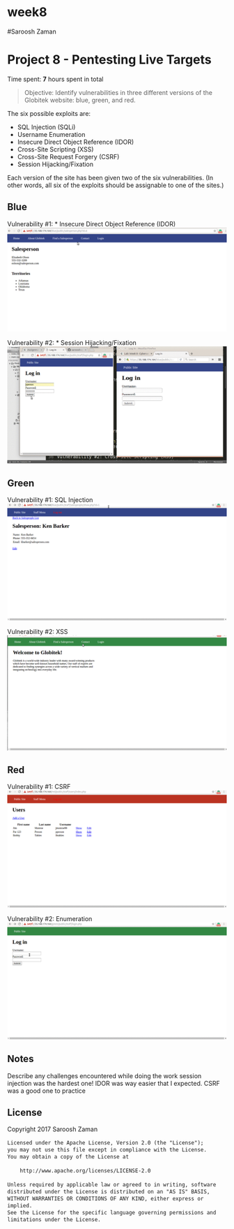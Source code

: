 # week8
#Saroosh Zaman
# Project 8 - Pentesting Live Targets

Time spent: **7** hours spent in total

> Objective: Identify vulnerabilities in three different versions of the Globitek website: blue, green, and red.

The six possible exploits are:
* SQL Injection (SQLi)
* Username Enumeration
* Insecure Direct Object Reference (IDOR)
* Cross-Site Scripting (XSS)
* Cross-Site Request Forgery (CSRF)
* Session Hijacking/Fixation

Each version of the site has been given two of the six vulnerabilities. (In other words, all six of the exploits should be assignable to one of the sites.)



## Blue
Vulnerability #1: * Insecure Direct Object Reference (IDOR)
![IDOP](https://github.com/saroosh-z/webSecurity/blob/master/week8/gifs/insecure_OR.gif)

Vulnerability #2: * Session Hijacking/Fixation
![session_hijack](https://github.com/saroosh-z/webSecurity/blob/master/week8/gifs/sessionID.gif)



## Green
Vulnerability #1: SQL Injection
![sqli](https://github.com/saroosh-z/webSecurity/blob/master/week8/gifs/sqlInjection.gif)

Vulnerability #2: XSS
![xss](https://github.com/saroosh-z/webSecurity/blob/master/week8/gifs/xss.gif)



## Red
Vulnerability #1:  CSRF
![csrf](https://github.com/saroosh-z/webSecurity/blob/master/week8/gifs/csrf.gif)

Vulnerability #2: Enumeration
![enumeration](https://github.com/saroosh-z/webSecurity/blob/master/week8/gifs/userEnumeration.gif)


## Notes

Describe any challenges encountered while doing the work
session injection was the hardest one!
IDOR was way easier that I expected. 
CSRF was a good one to practice



## License
  Copyright 2017 Saroosh Zaman

    Licensed under the Apache License, Version 2.0 (the "License");
    you may not use this file except in compliance with the License.
    You may obtain a copy of the License at

        http://www.apache.org/licenses/LICENSE-2.0

    Unless required by applicable law or agreed to in writing, software
    distributed under the License is distributed on an "AS IS" BASIS,
    WITHOUT WARRANTIES OR CONDITIONS OF ANY KIND, either express or implied.
    See the License for the specific language governing permissions and
    limitations under the License.
